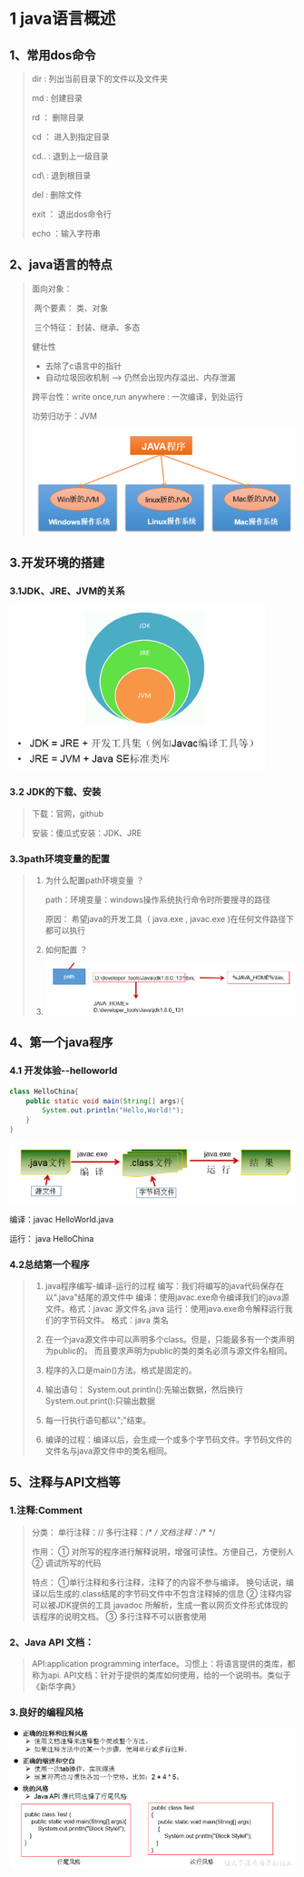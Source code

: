 # 1 java语言概述

## 1、常用dos命令

> dir   :   列出当前目录下的文件以及文件夹
>
> md  :   创建目录
>
> rd   ：  删除目录
>
> cd   ：  进入到指定目录
>
> cd..  :    退到上一级目录
>
> cd\  :    退到根目录
>
> del  :     删除文件
>
> exit ：   退出dos命令行
>
> echo  ：输入字符串

## 2、java语言的特点

> 面向对象：
>
> ​		两个要素： 类、对象
>
> ​		三个特征： 封装、继承、多态
>
> 健壮性
>
> * 去除了c语言中的指针
> * 自动垃圾回收机制 --> 仍然会出现内存溢出、内存泄漏
>
> 跨平台性：write once,run anywhere :  一次编译，到处运行
>
> 功劳归功于：JVM 
>
> <img src="assets/image-20221016001411059.png" alt="image-20221016001411059" style="zoom:80%;" />
>
> 

## 3.开发环境的搭建

### 3.1JDK、JRE、JVM的关系

<img src="assets/image-20221016003043697.png" alt="image-20221016003043697" style="zoom:80%;" />

### 3.2 JDK的下载、安装

> 下载：官网，github
>
> 安装：傻瓜式安装：JDK、JRE

### 3.3path环境变量的配置

> 1. 为什么配置path环境变量 ？
>
>    path：环境变量：windows操作系统执行命令时所要搜寻的路径
>
>    原因： 希望java的开发工具（ java.exe ,  javac.exe )在任何文件路径下都可以执行
>
> 2. 如何配置 ？
>
> 3. ![image-20221016003727116](assets/image-20221016003727116.png)

## 4、第一个java程序

### 4.1 开发体验--helloworld

```java
class HelloChina{
	public static void main(String[] args){
		System.out.println("Hello,World!");
	}
}
```

<img src="assets/image-20221016004128896.png" alt="image-20221016004128896" style="zoom:80%;" />

编译：javac HelloWorld.java

运行： java HelloChina

### 4.2总结第一个程序

>1. java程序编写-编译-运行的过程
>  编写：我们将编写的java代码保存在以".java"结尾的源文件中
>  编译：使用javac.exe命令编译我们的java源文件。格式：javac 源文件名.java
>  运行：使用java.exe命令解释运行我们的字节码文件。 格式：java 类名
>
>  
>
>2. 在一个java源文件中可以声明多个class。但是，只能最多有一个类声明为public的。
>  而且要求声明为public的类的类名必须与源文件名相同。
>
>  
>
>3. 程序的入口是main()方法。格式是固定的。
>
>   
>
>4. 输出语句：
>  System.out.println():先输出数据，然后换行
>  System.out.print():只输出数据
>
>  
>
>5. 每一行执行语句都以";"结束。
>
>  
>
>6. 编译的过程：编译以后，会生成一个或多个字节码文件。字节码文件的文件名与java源文件中的类名相同。

## 5、注释与API文档等

### 1.注释:Comment

>分类：
>单行注释：//
>多行注释：/*    */
>文档注释：/**    */
>
>作用：
>① 对所写的程序进行解释说明，增强可读性。方便自己，方便别人
>② 调试所写的代码
>
>特点：
>①单行注释和多行注释，注释了的内容不参与编译。
>  换句话说，编译以后生成的.class结尾的字节码文件中不包含注释掉的信息
>② 注释内容可以被JDK提供的工具 javadoc 所解析，生成一套以网页文件形式体现的该程序的说明文档。
>③ 多行注释不可以嵌套使用

### 2、Java API 文档：

>API:application programming interface。习惯上：将语言提供的类库，都称为api.
>API文档：针对于提供的类库如何使用，给的一个说明书。类似于《新华字典》

### 3.良好的编程风格		

<img src="assets/image-20221016010420139.png" alt="image-20221016010420139" style="zoom:80%;" />





